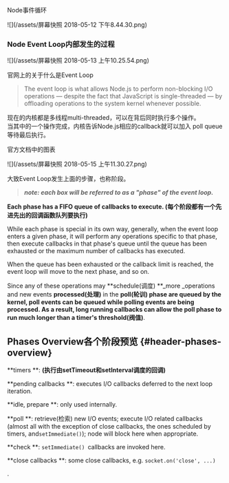 Node事件循环

![](/assets/屏幕快照 2018-05-12 下午8.44.30.png)

### Node Event Loop内部发生的过程

![](/assets/屏幕快照 2018-05-13 上午10.25.54.png)

官网上的关于什么是Event Loop

> The event loop is what allows Node.js to perform non-blocking I/O operations — despite the fact that JavaScript is single-threaded — by offloading operations to the system kernel whenever possible.

现在的内核都是多线程multi-threaded，可以在背后同时执行多个操作。  
当其中的一个操作完成，内核告诉Node.js相应的callback就可以加入 poll queue等待最后执行。

官方文档中的图表

![](/assets/屏幕快照 2018-05-15 上午11.30.27.png)

大致Event Loop发生上面的步骤，也称阶段。

> _**note: each box will be referred to as a "phase" of the event loop.**_

**Each phase has a FIFO queue of callbacks to execute. \(每个阶段都有一个先进先出的回调函数队列要执行\)**

While each phase is special in its own way, generally, when the event loop enters a given phase, it will perform any operations specific to that phase, then execute callbacks in that phase's queue until the queue has been exhausted or the maximum number of callbacks has executed.

When the queue has been exhausted or the callback limit is reached, the event loop will move to the next phase, and so on.

Since any of these operations may **schedule\(调度\) **_more _operations and new events **processed\(处理\)** in the **poll\(轮训\) **phase are queued by the kernel, poll events can be queued while polling events are being processed. As a result, long running callbacks can allow the poll phase to run much longer than a timer's** threshold\(阀值\)**. 

## Phases Overview各个阶段预览 {#header-phases-overview}

**timers **: **\(执行由setTimeout和setInterval调度的回调\)**

**pending callbacks **: executes I/O callbacks deferred to the next loop iteration.

**idle, prepare **: only used internally.

**poll **: retrieve\(检索\) new I/O events; execute I/O related callbacks \(almost all with the exception of close callbacks, the ones scheduled by timers, and`setImmediate()`\); node will block here when appropriate.

**check **: `setImmediate() `callbacks are invoked here.

**close callbacks **: some close callbacks, e.g. `socket.on('close', ...)`

.





























